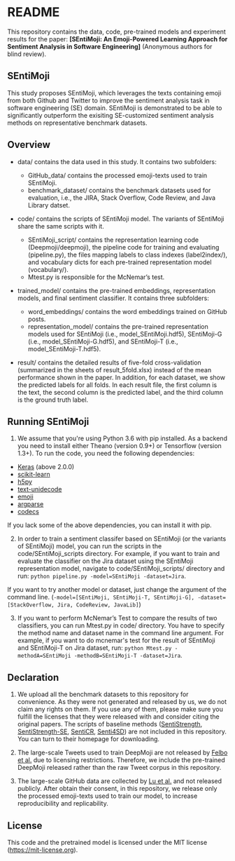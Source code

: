 # README
This repository contains the data, code, pre-trained models and experiment results for the paper: **[SEntiMoji: An Emoji-Powered Learning Approach for Sentiment Analysis in Software Engineering]** (Anonymous authors for blind review).

## SEntiMoji
This study proposes SEntiMoji, which leverages the texts containing emoji from both Github and Twitter to improve the sentiment analysis task in software engineering (SE) domain. SEntiMoji is demonstrated to be able to significantly outperform the exisiting SE-customized sentiment analysis methods on representative benchmark datasets.

## Overview
* data/ contains the data used in this study. It contains two subfolders:
  - GitHub_data/ contains the processed emoji-texts used to train SEntiMoji.
  - benchmark_dataset/ contains the benchmark datasets used for evaluation, i.e., the JIRA, Stack Overflow, Code Review, and Java Library datset.

* code/ contains the scripts of SEntiMoji model. The variants of SEntiMoji share the same scripts with it. 
  - SEntiMoji_script/ contains the representation learning code (Deepmoji/deepmoji), the pipeline code for training and evaluating (pipeline.py), the files mapping labels to class indexes (label2index/), and vocabulary dicts for each pre-trained representation model (vocabulary/).
  - Mtest.py is responsible for the McNemar’s test.

* trained_model/ contains the pre-trained embeddings, representation models, and final sentiment classifier. It contains three subfolders:
  - word_embeddings/ contains the word embeddings trained on GitHub posts. 
  - representation_model/ contains the pre-trained representation models used for SEntiMoji (i.e., model_SEntiMoji.hdf5), SEntiMoji-G (i.e., model_SEntiMoji-G.hdf5), and SEntiMoji-T (i.e., model_SEntiMoji-T.hdf5). 

* result/ contains the detailed results of five-fold cross-validation (summarized in the sheets of result_5fold.xlsx) instead of the mean performance shown in the paper. In addition, for each dataset, we show the predicted labels for all folds. In each result file, the first column is the text, the second column is the predicted label, and the third column is the ground truth label.


## Running SEntiMoji
1. We assume that you're using Python 3.6 with pip installed. As a backend you need to install either Theano (version 0.9+) or Tensorflow (version 1.3+). To run the code, you need the following dependencies:
 - [Keras](https://github.com/fchollet/keras) (above 2.0.0)
 - [scikit-learn](https://github.com/scikit-learn/scikit-learn)
 - [h5py](https://github.com/h5py/h5py)
 - [text-unidecode](https://github.com/kmike/text-unidecode)
 - [emoji](https://github.com/carpedm20/emoji)
 - [argparse](https://docs.python.org/3/library/argparse.html)
 - [codecs](https://docs.python.org/3/library/codecs.html)

If you lack some of the above dependencies, you can install it with pip.

2. In order to train a sentiment classifer based on SEntiMoji (or the variants of SEntiMoji) model, you can run the scripts in the code/SEntiMoji_scripts directory. 
For example, if you want to train and evaluate the classifier on the Jira dataset using the SEntiMoji representation model, navigate to code/SEntiMoji_scripts/ directory and run:
`python pipeline.py -model=SEntiMoji -dataset=Jira`.

If you want to try another model or dataset, just change the argument of the command line. (`-model=[SEntiMoji, SEntiMoji-T, SEntiMoji-G], -dataset=[StackOverflow, Jira, CodeReview, JavaLib]`)

3. If you want to perform McNemar’s Test to compare the results of two classifiers, you can run Mtest.py in code/ directory. You have to specify the method name and dataset name in the command line argument. For example, if you want to do mcnemar's test for the result of SEntiMoji and SEntiMoji-T
on Jira dataset, run: `python Mtest.py -methodA=SEntiMoji -methodB=SEntiMoji-T -dataset=Jira`.

## Declaration
1. We upload all the benchmark datasets to this repository for convenience. As they were not generated and released by us, we do not claim any rights on them. If you use any of them, please make sure you fulfill the licenses that they were released with and consider citing the original papers. The scripts of baseline methods ([SentiStrength](http://sentistrength.wlv.ac.uk/), [SentiStrength-SE](http://laser.cs.uno.edu/resources/ProjectData/SentiStrength-SE_v1.5.zip), [SentiCR](https://github.com/senticr/SentiCR), [Senti4SD](https://github.com/collab-uniba/Senti4SD))  are not included in this repository. You can turn to their homepage for downloading.

2. The large-scale Tweets used to train DeepMoji are not released by [Felbo et al.](https://arxiv.org/abs/1708.00524) due to licensing restrictions. Therefore, we include the pre-trained DeepMoji released rather than the raw Tweet corpus in this repository.

3. The large-scale GitHub data are collected by [Lu et al.](https://arxiv.org/pdf/1812.04863.pdf) and not released publicly. After obtain their consent, in this repository, we release only the processed emoji-texts used to train our model, to increase reproducibility and replicability.

## License
This code and the pretrained model is licensed under the MIT license (https://mit-license.org).

